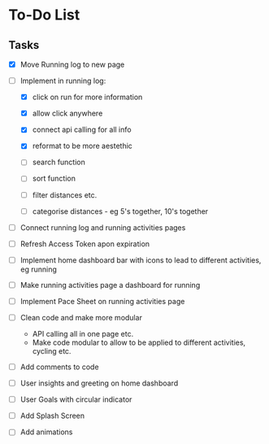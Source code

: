 # To-Do List

## Tasks

- [X] Move Running log to new page


- [ ] Implement in running log:
    - [X] click on run for more information
    - [X] allow click anywhere
    - [X] connect api calling for all info
    - [X] reformat to be more aestethic
        
    - [ ] search function
    - [ ] sort function
    - [ ] filter distances etc.
    - [ ] categorise distances - eg 5's together, 10's together

- [ ] Connect running log and running activities pages

- [ ] Refresh Access Token apon expiration 

- [ ] Implement home dashboard bar with icons to lead to different activities, eg running

- [ ] Make running activities page a dashboard for running

- [ ] Implement Pace Sheet on running activities page

- [ ] Clean code and make more modular
    - API calling all in one page etc.
    - Make code modular to allow to be applied to different activities, cycling etc.

- [ ] Add comments to code

- [ ] User insights and greeting on home dashboard

- [ ] User Goals with circular indicator

- [ ] Add Splash Screen

- [ ] Add animations